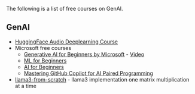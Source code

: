 The following is a list of free courses on GenAI.

## GenAI

* [HuggingFace Audio Deeplearning Course](https://huggingface.co/learn/audio-course/chapter0/introduction)
* Microsoft free courses
    * [Generative AI for Beginners by Microsoft](https://github.com/microsoft/generative-ai-for-beginners) - [Video](https://learn.microsoft.com/en-us/shows/generative-ai-for-beginners/)
    * [ML for Beginners](https://github.com/microsoft/ML-For-Beginners)
    * [AI for Beginners](https://microsoft.github.io/AI-For-Beginners/)
    * [Mastering GitHub Copilot for AI Paired Programming](https://github.com/microsoft/Mastering-GitHub-Copilot-for-Paired-Programming)
* [llama3-from-scratch](https://github.com/naklecha/llama3-from-scratch) - llama3 implementation one matrix multiplication at a time



